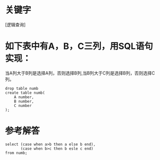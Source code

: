 # 关键字

[逻辑查询]

# 如下表中有A，B，C三列，用SQL语句实现：
当A列大于B列是选择A列，否则选择B列,当B列大于C列是选择B列，否则选择C列。
```
drop table numb
create table numb(
    A number,
    B number,
    C number
);
```
# 参考解答
```
select (case when a>b then a else b end), 
       (case when b>c then b esle c end) 
from numb;

```


